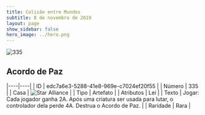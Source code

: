 ```yaml
---
title: Colisão entre Mundos
subtitle: 8 de novembro de 2019
layout: page
show_sidebar: false
hero_image: ../hero.png
---
```


![335](https://cdn.keyforgegame.com/media/card_front/pt/452_335_762MRWVFP35Q_pt.png)

## Acordo de Paz

|----|----|
| ID | edc7a6e3-5288-41e8-969e-c7024ef20f55 |
| Número | 335 |
| Casa | ![Star Alliance](https://archonarcana.com/images/thumb/7/7d/Star_Alliance.png/22px-Star_Alliance.png "Aliança Estelar") |
| Tipo | Artefato |
| Atributos | Lei |
| Texto | Jogar: Cada jogador ganha 2A.  Após uma criatura ser usada para lutar, o controlador dela perde 4A. Destrua  o Acordo de Paz. |
| Raridade | Rara |
